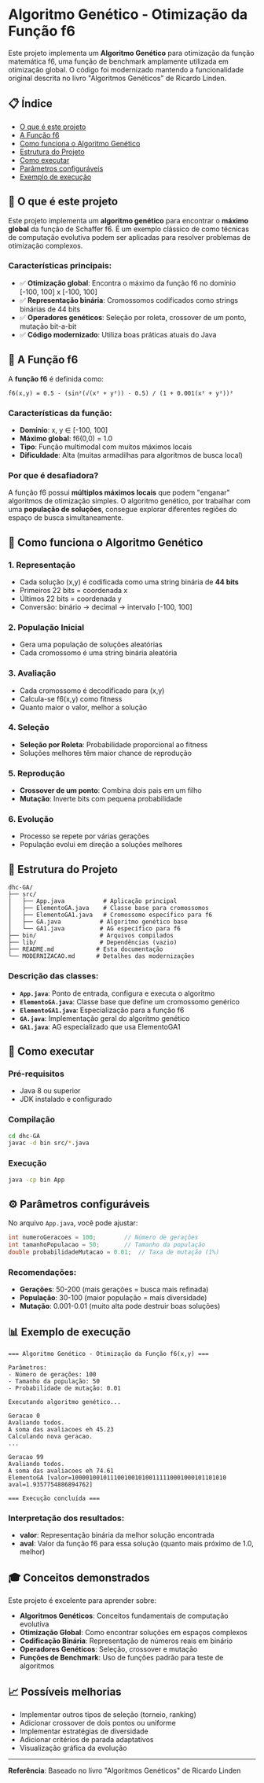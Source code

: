 # Algoritmo Genético - Otimização da Função f6

Este projeto implementa um **Algoritmo Genético** para otimização da função matemática f6, uma função de benchmark amplamente utilizada em otimização global. O código foi modernizado mantendo a funcionalidade original descrita no livro "Algoritmos Genéticos" de Ricardo Linden.

## 📋 Índice

- [O que é este projeto](#o-que-é-este-projeto)
- [A Função f6](#a-função-f6)
- [Como funciona o Algoritmo Genético](#como-funciona-o-algoritmo-genético)
- [Estrutura do Projeto](#estrutura-do-projeto)
- [Como executar](#como-executar)
- [Parâmetros configuráveis](#parâmetros-configuráveis)
- [Exemplo de execução](#exemplo-de-execução)

## 🎯 O que é este projeto

Este projeto implementa um **algoritmo genético** para encontrar o **máximo global** da função de Schaffer f6. É um exemplo clássico de como técnicas de computação evolutiva podem ser aplicadas para resolver problemas de otimização complexos.

### Características principais:
- ✅ **Otimização global**: Encontra o máximo da função f6 no domínio [-100, 100] x [-100, 100]
- ✅ **Representação binária**: Cromossomos codificados como strings binárias de 44 bits
- ✅ **Operadores genéticos**: Seleção por roleta, crossover de um ponto, mutação bit-a-bit
- ✅ **Código modernizado**: Utiliza boas práticas atuais do Java

## 🧮 A Função f6

A **função f6** é definida como:

```
f6(x,y) = 0.5 - (sin²(√(x² + y²)) - 0.5) / (1 + 0.001(x² + y²))²
```

### Características da função:
- **Domínio**: x, y ∈ [-100, 100]
- **Máximo global**: f6(0,0) = 1.0
- **Tipo**: Função multimodal com muitos máximos locais
- **Dificuldade**: Alta (muitas armadilhas para algoritmos de busca local)

### Por que é desafiadora?
A função f6 possui **múltiplos máximos locais** que podem "enganar" algoritmos de otimização simples. O algoritmo genético, por trabalhar com uma **população de soluções**, consegue explorar diferentes regiões do espaço de busca simultaneamente.

## 🔧 Como funciona o Algoritmo Genético

### 1. **Representação**
- Cada solução (x,y) é codificada como uma string binária de **44 bits**
- Primeiros 22 bits = coordenada x
- Últimos 22 bits = coordenada y
- Conversão: binário → decimal → intervalo [-100, 100]

### 2. **População Inicial**
- Gera uma população de soluções aleatórias
- Cada cromossomo é uma string binária aleatória

### 3. **Avaliação**
- Cada cromossomo é decodificado para (x,y)
- Calcula-se f6(x,y) como fitness
- Quanto maior o valor, melhor a solução

### 4. **Seleção**
- **Seleção por Roleta**: Probabilidade proporcional ao fitness
- Soluções melhores têm maior chance de reprodução

### 5. **Reprodução**
- **Crossover de um ponto**: Combina dois pais em um filho
- **Mutação**: Inverte bits com pequena probabilidade

### 6. **Evolução**
- Processo se repete por várias gerações
- População evolui em direção a soluções melhores

## 📁 Estrutura do Projeto

```
dhc-GA/
├── src/
│   ├── App.java           # Aplicação principal
│   ├── ElementoGA.java    # Classe base para cromossomos
│   ├── ElementoGA1.java   # Cromossomo específico para f6
│   ├── GA.java           # Algoritmo genético base
│   └── GA1.java          # AG específico para f6
├── bin/                  # Arquivos compilados
├── lib/                  # Dependências (vazio)
├── README.md            # Esta documentação
└── MODERNIZACAO.md      # Detalhes das modernizações
```

### Descrição das classes:

- **`App.java`**: Ponto de entrada, configura e executa o algoritmo
- **`ElementoGA.java`**: Classe base que define um cromossomo genérico
- **`ElementoGA1.java`**: Especialização para a função f6
- **`GA.java`**: Implementação geral do algoritmo genético
- **`GA1.java`**: AG especializado que usa ElementoGA1

## 🚀 Como executar

### Pré-requisitos
- Java 8 ou superior
- JDK instalado e configurado

### Compilação
```bash
cd dhc-GA
javac -d bin src/*.java
```

### Execução
```bash
java -cp bin App
```

## ⚙️ Parâmetros configuráveis

No arquivo `App.java`, você pode ajustar:

```java
int numeroGeracoes = 100;        // Número de gerações
int tamanhoPopulacao = 50;       // Tamanho da população
double probabilidadeMutacao = 0.01;  // Taxa de mutação (1%)
```

### Recomendações:
- **Gerações**: 50-200 (mais gerações = busca mais refinada)
- **População**: 30-100 (maior população = mais diversidade)
- **Mutação**: 0.001-0.01 (muito alta pode destruir boas soluções)

## 📊 Exemplo de execução

```
=== Algoritmo Genético - Otimização da Função f6(x,y) ===

Parâmetros:
- Número de gerações: 100
- Tamanho da população: 50
- Probabilidade de mutação: 0.01

Executando algoritmo genético...

Geracao 0
Avaliando todos.
A soma das avaliacoes eh 45.23
Calculando nova geracao.
...

Geracao 99
Avaliando todos.
A soma das avaliacoes eh 74.61
ElementoGA [valor=10000100101110010010100111110001000101101010 aval=1.9357754886894762]

=== Execução concluída ===
```

### Interpretação dos resultados:
- **valor**: Representação binária da melhor solução encontrada
- **aval**: Valor da função f6 para essa solução (quanto mais próximo de 1.0, melhor)

## 🎓 Conceitos demonstrados

Este projeto é excelente para aprender sobre:

- **Algoritmos Genéticos**: Conceitos fundamentais de computação evolutiva
- **Otimização Global**: Como encontrar soluções em espaços complexos
- **Codificação Binária**: Representação de números reais em binário
- **Operadores Genéticos**: Seleção, crossover e mutação
- **Funções de Benchmark**: Uso de funções padrão para teste de algoritmos

## 📈 Possíveis melhorias

- Implementar outros tipos de seleção (torneio, ranking)
- Adicionar crossover de dois pontos ou uniforme
- Implementar estratégias de diversidade
- Adicionar critérios de parada adaptativos
- Visualização gráfica da evolução

---

**Referência**: Baseado no livro "Algoritmos Genéticos" de Ricardo Linden




